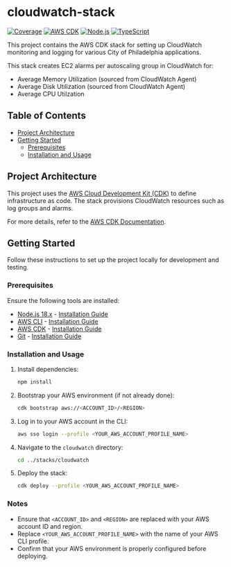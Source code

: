 # cloudwatch-stack
[![Coverage](https://img.shields.io/codecov/c/github/CityOfPhiladelphia/cloudwatch-stack)](https://codecov.io/gh/CityOfPhiladelphia/cloudwatch-stack)
[![AWS CDK](https://img.shields.io/badge/AWS-CDK-FF9900?logo=amazonaws&logoColor=white)](https://aws.amazon.com/cdk/)
[![Node.js](https://img.shields.io/badge/Node.js-18.x-339933?logo=nodedotjs&logoColor=white)](https://nodejs.org/)
[![TypeScript](https://img.shields.io/badge/TypeScript-Enabled-007ACC?logo=typescript&logoColor=white)](https://www.typescriptlang.org/)

This project contains the AWS CDK stack for setting up CloudWatch monitoring and logging for various City of Philadelphia applications.

This stack creates EC2 alarms per autoscaling group in CloudWatch for:
- Average Memory Utilization (sourced from CloudWatch Agent)
- Average Disk Utilization (sourced from CloudWatch Agent)
- Average CPU Utilzation

## Table of Contents

- [Project Architecture](#project-architecture)
- [Getting Started](#getting-started)
  - [Prerequisites](#prerequisites)
  - [Installation and Usage](#installation-and-usage)
## Project Architecture

This project uses the [AWS Cloud Development Kit (CDK)](https://aws.amazon.com/cdk/) to define infrastructure as code. The stack provisions CloudWatch resources such as log groups and alarms.

For more details, refer to the [AWS CDK Documentation](https://docs.aws.amazon.com/cdk/latest/guide/home.html).

## Getting Started

Follow these instructions to set up the project locally for development and testing.

### Prerequisites

Ensure the following tools are installed:

- [Node.js 18.x](https://nodejs.org/) - [Installation Guide](https://nodejs.org/en/download/)
- [AWS CLI](https://aws.amazon.com/cli/) - [Installation Guide](https://docs.aws.amazon.com/cli/latest/userguide/install-cliv2.html)
- [AWS CDK](https://docs.aws.amazon.com/cdk/latest/guide/cli.html) - [Installation Guide](https://docs.aws.amazon.com/cdk/v2/guide/getting-started.html)
- [Git](https://git-scm.com/downloads) - [Installation Guide](https://git-scm.com/book/en/v2/Getting-Started-Installing-Git)

### Installation and Usage

1. Install dependencies:
   ```bash
   npm install
   ```

2. Bootstrap your AWS environment (if not already done):
   ```bash
   cdk bootstrap aws://<ACCOUNT_ID>/<REGION>
   ```

3. Log in to your AWS account in the CLI:
   ```bash
   aws sso login --profile <YOUR_AWS_ACCOUNT_PROFILE_NAME>
   ```

4. Navigate to the `cloudwatch` directory:
   ```bash
   cd ../stacks/cloudwatch
   ```

5. Deploy the stack:
   ```bash
   cdk deploy --profile <YOUR_AWS_ACCOUNT_PROFILE_NAME>
   ```

### Notes

- Ensure that `<ACCOUNT_ID>` and `<REGION>` are replaced with your AWS account ID and region.
- Replace `<YOUR_AWS_ACCOUNT_PROFILE_NAME>` with the name of your AWS CLI profile.
- Confirm that your AWS environment is properly configured before deploying.
